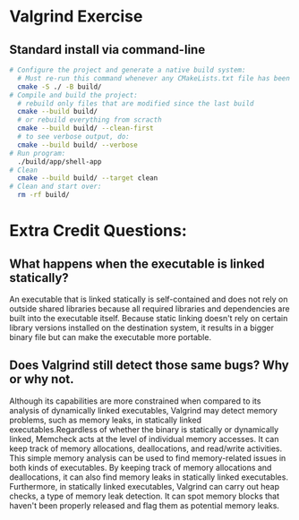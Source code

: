 # Valgrind Exercise

## Standard install via command-line
```bash
# Configure the project and generate a native build system:
  # Must re-run this command whenever any CMakeLists.txt file has been changed.
  cmake -S ./ -B build/
# Compile and build the project:
  # rebuild only files that are modified since the last build
  cmake --build build/
  # or rebuild everything from scracth
  cmake --build build/ --clean-first
  # to see verbose output, do:
  cmake --build build/ --verbose
# Run program:
  ./build/app/shell-app
# Clean
  cmake --build build/ --target clean
# Clean and start over:
  rm -rf build/
```


# Extra Credit Questions:

## What happens when the executable is linked statically?  
An executable that is linked statically is self-contained and does not rely on outside shared libraries because all required libraries and dependencies are built into the executable itself. Because static linking doesn't rely on certain library versions installed on the destination system, it results in a bigger binary file but can make the executable more portable.

## Does Valgrind still detect those same bugs? Why or why not.
Although its capabilities are more constrained when compared to its analysis of dynamically linked executables, Valgrind may detect memory problems, such as memory leaks, in statically linked executables.Regardless of whether the binary is statically or dynamically linked, Memcheck acts at the level of individual memory accesses. It can keep track of memory allocations, deallocations, and read/write activities. This simple memory analysis can be used to find memory-related issues in both kinds of executables. By keeping track of memory allocations and deallocations, it can also find memory leaks in statically linked executables. Furthermore, in statically linked executables, Valgrind can carry out heap checks, a type of memory leak detection. It can spot memory blocks that haven't been properly released and flag them as potential memory leaks.
